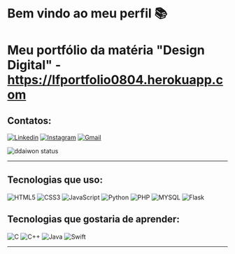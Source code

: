 
# Bem vindo ao meu perfil  📚

# Meu portfólio da matéria "Design Digital" - https://lfportfolio0804.herokuapp.com

## Contatos:
[![Linkedin](https://img.shields.io/badge/LinkedIn-000000?style=for-the-badge&logo=linkedin&logoColor=white
)](https://www.linkedin.com/in/lucas-costa-a49a01219/)
[![Instagram](https://img.shields.io/badge/Instagram-000000?style=for-the-badge&logo=instagram&logoColor=white)](https://www.instagram.com/_lucasfdc/)
[![Gmail](https://img.shields.io/badge/Gmail-000000?style=for-the-badge&logo=gmail&logoColor=white)](https://mail.google.com/mail/u/0/?fs=1&to=lfcosta0804@gmail.com&su=&body=&bcc=&tf=cm)


![ddaiwon status](https://github-readme-stats.vercel.app/api?username=ddaiwon&show_icons=true&theme=dark)
<hr>

## Tecnologias que uso:
<div style="display: inline_block">
   <img align="center" alt="HTML5" src="https://img.shields.io/badge/HTML5-000000?style=for-the-badge&logo=html5&logoColor=white" />
   <img align="center" alt="CSS3" src="https://img.shields.io/badge/CSS3-000000?style=for-the-badge&logo=css3&logoColor=white" />
   <img align="center" alt="JavaScript" src="https://img.shields.io/badge/JavaScript-000000?style=for-the-badge&logo=javascript&logoColor=black"/>
   <img align="center" alt="Python" src="https://img.shields.io/badge/Python-000000?style=for-the-badge&logo=python&logoColor=white"/>
   <img align="center" alt="PHP" src="https://img.shields.io/badge/PHP-000000?style=for-the-badge&logo=php&logoColor=white"/>
   <img align="center" alt="MYSQL" src="https://img.shields.io/badge/MySQL-000000?style=for-the-badge&logo=mysql&logoColor=white"/>
   <img align="center" alt="Flask" src="https://img.shields.io/badge/Flask-000000?style=for-the-badge&logo=flask&logoColor=white"/>
</div>

## Tecnologias que gostaria de aprender:
<div style="display: inline_block">
   <img align="center" alt="C" src="https://img.shields.io/badge/C-000000?style=for-the-badge&logo=c&logoColor=white"/>
   <img align="center" alt="C++" src="https://img.shields.io/badge/C%2B%2B-000000?style=for-the-badge&logo=c%2B%2B&logoColor=white"/>
   <img align="center" alt="Java" src="https://img.shields.io/badge/Java-000000?style=for-the-badge&logo=java&logoColor=white"/>
   <img align="center" alt="Swift" src="https://img.shields.io/badge/Swift-000000?style=for-the-badge&logo=swift&logoColor=white"/>
</div>
<hr>

